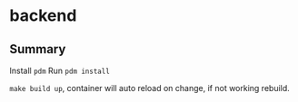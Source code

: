 # backend

## Summary

Install `pdm`
Run `pdm install`

`make build up`, container will auto reload on change, if not working rebuild.
